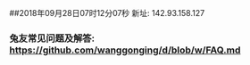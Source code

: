 ##2018年09月28日07时12分07秒 新址: 142.93.158.127
### 兔友常见问题及解答: https://github.com/wanggonging/d/blob/w/FAQ.md
